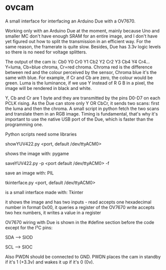 # ovcam
A small interface for interfacing an Arduino Due with a OV7670.

Working only with an Arduino Due at the moment, mainly because Uno and smaller MC don't have enough SRAM for an entire image, and I don't have yet figured out how to split the transmission in an efficient way. For the same reason, the framerate is quite slow. Besides, Due has 3.3v logic levels so there is no need for voltage splitters.

The output of the cam is: Cb0 Y0 Cr0 Y1 Cb2 Y2 Cr2 Y3 Cb4 Y4 Cr4... 
Y=luma, Cb=blue chroma, Cr=red chroma. Chroma red is the difference between red and the colour perceived by the sensor, Chroma blue it's the same with blue. For example, if Cr and Cb are zero, the colour would be green. Luma is the luminance, if we use Y instead of R G B in a pixel, the image will be rendered in black and white.

Y, Cb and Cr are 1 byte and they are transmitted by the pins D0-D7 on each PCLK rising. As the Due can store only Y OR CbCr, it sends two scans: first the luma and then the chroma. A small script in python fetch the two scans and translate them in an RGB image. Timing is fundamental, that's why it's important to use the native USB port of the Due, which is faster than the programming one.

Python scripts need some libraries

showYUV422.py <port, default /dev/ttyACM0>

shows the image with: pygame 

saveYUV422.py -p <port default /dev/ttyACM0> -f <filename default out.png>

save an image with: PIL

tkinterface.py <port, default /dev/ttyACM0>

is a small interface made with: Tkinter

it shows the image and has two inputs -
 read accepts one hexadecimal number in format 0x00, it queries a register of the OV7670
 write accepts two hex numbers, it writes a value in a register

OV7670 wiring with Due is shown in the #define section before the code except for the I²C pins:

SDA --> SIOD

SCL --> SIOC

Also PWDN should be connected to GND. PWDN places the cam in standby if it's 1 (+3.3v) and wakes it up if it's 0 (0v).
